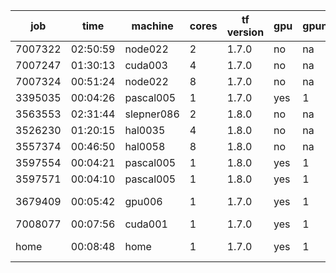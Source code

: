 job|           time      | machine | cores | tf version | gpu | gpunum | gputype |cluster
---|---|---|---|---|---|---|---|---
7007322|             02:50:59  | node022 | 2     | 1.7.0      | no  |  na    | na      |perceval
7007247|       01:30:13  | cuda003 | 4     | 1.7.0      | no  |  na    | na       |perceval
7007324|       00:51:24  | node022 | 8     | 1.7.0      | no  |  na    | na       |perceval
3395035|       00:04:26  | pascal005| 1     | 1.7.0      | yes |  1     | P100     |amarel
3563553| 02:31:44|slepner086 |2|1.8.0|no|na|na|amarel
3526230|  01:20:15   | hal0035 |4|1.8.0|no|na|na|amarel| 
3557374|00:46:50|hal0058|8|1.8.0|no|na|na|amarel
3597554|00:04:21|pascal005|1|1.8.0|yes|1| |amarel
3597571|00:04:10|pascal005|1|1.8.0|yes|1|P100| amarel
3679409|00:05:42 |gpu006|1|1.7.0|yes|1|Quadro M6000|amarel
7008077|       00:07:56  | cuda001  | 1     | 1.7.0      | yes |  1 | K80|perceval
home   |       00:08:48  | home     | 1     | 1.7.0   | yes |  1 | GTX 1060|none  